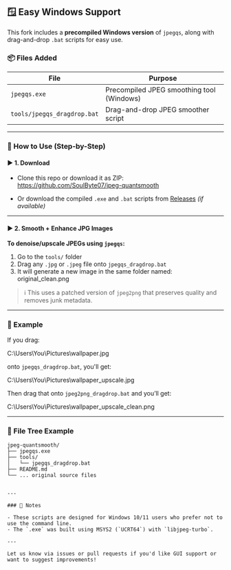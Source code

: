 ## 🪟 Easy Windows Support

This fork includes a **precompiled Windows version** of `jpegqs`, along with drag-and-drop `.bat` scripts for easy use.

### 📦 Files Added

| File                        | Purpose                                 |
|-----------------------------|------------------------------------------|
| `jpegqs.exe`                | Precompiled JPEG smoothing tool (Windows) |
| `tools/jpegqs_dragdrop.bat`| Drag-and-drop JPEG smoother script       |

---

### 🧰 How to Use (Step-by-Step)

#### ▶ 1. Download

- Clone this repo or download it as ZIP:
https://github.com/SoulByte07/jpeg-quantsmooth


- Or download the compiled `.exe` and `.bat` scripts from [Releases](https://github.com/SoulByte07/jpeg-quantsmooth/releases) *(if available)*

---

#### ▶ 2. Smooth + Enhance JPG Images

**To denoise/upscale JPEGs using `jpegqs`:**

1. Go to the `tools/` folder
2. Drag any `.jpg` or `.jpeg` file onto `jpegqs_dragdrop.bat`
3. It will generate a new image in the same folder named:  original_clean.png

> ℹ️ This uses a patched version of `jpeg2png` that preserves quality and removes junk metadata.

---

### 🧪 Example

If you drag:

C:\Users\You\Pictures\wallpaper.jpg

onto `jpegqs_dragdrop.bat`, you'll get:

C:\Users\You\Pictures\wallpaper_upscale.jpg

Then drag that onto `jpeg2png_dragdrop.bat` and you’ll get:

C:\Users\You\Pictures\wallpaper_upscale_clean.png

---

### 📁 File Tree Example
```text
jpeg-quantsmooth/
├── jpegqs.exe
├── tools/
│   └── jpegqs_dragdrop.bat
├── README.md
└── ... original source files


---

### 🧠 Notes

- These scripts are designed for Windows 10/11 users who prefer not to use the command line.
- The `.exe` was built using MSYS2 (`UCRT64`) with `libjpeg-turbo`.

---

Let us know via issues or pull requests if you'd like GUI support or want to suggest improvements!
